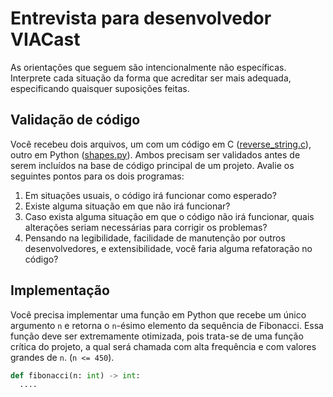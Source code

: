 # Entrevista para desenvolvedor VIACast

As orientações que seguem são intencionalmente não específicas. Interprete cada situação da forma que acreditar ser mais adequada, especificando quaisquer suposições feitas.

## Validação de código

Você recebeu dois arquivos, um com um código em C ([reverse_string.c](./reverse_string.c)), outro em Python ([shapes.py](./shapes.py)). Ambos precisam ser validados antes de serem incluídos na base de código principal de um projeto.
Avalie os seguintes pontos para os dois programas:

1. Em situações usuais, o código irá funcionar como esperado?
2. Existe alguma situação em que não irá funcionar?
3. Caso exista alguma situação em que o código não irá funcionar, quais alterações seriam necessárias para corrigir os problemas?
4. Pensando na legibilidade, facilidade de manutenção por outros desenvolvedores, e extensibilidade, você faria alguma refatoração no código?

## Implementação

Você precisa implementar uma função em Python que recebe um único argumento `n` e retorna o `n`-ésimo elemento da sequência de Fibonacci. Essa função deve ser extremamente otimizada, pois trata-se de uma função crítica do projeto, a qual será chamada com alta frequência e com valores grandes de `n`. (`n <= 450`).

```python
def fibonacci(n: int) -> int:
  ....
```
